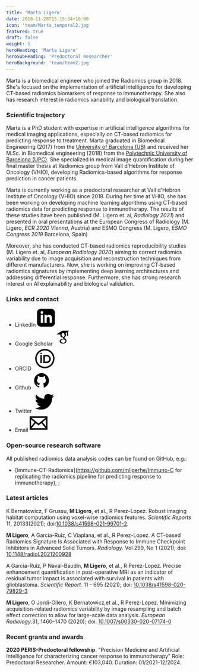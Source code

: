 ```yaml
---
title: 'Marta Ligero'
date: 2018-11-28T15:15:34+10:00
icon: 'team/Marta_temporal2.jpg'
featured: true
draft: false
weight: 5
heroHeading: 'Marta Ligero'
heroSubHeading: 'Predoctoral Researcher'
heroBackground: 'team/team2.jpg'
---
```

Marta is a biomedical engineer who joined the Radiomics group in 2018. She's focused on the implementation of artificial intelligence for developing CT-based radiomics biomarkers of response to immunotherapy. She also has research interest in radiomics variability and biological translation.


### Scientific trajectory 
Marta is a PhD student with expertise in artificial intelligence algorithms for medical imaging applications, especially on CT-based radiomics for predicting response to treatment. 
Marta graduated in Biomedical Engineering (2017) from the [University of Barcelona (UB)](https://www.ub.edu/portal/web/medicina-ciencies-salut/grau/-/ensenyament/detallEnsenyament/4917593) and received her M.Sc. in Biomedical engineering (2018) from the [Polytechnic University of Barcelona (UPC)](https://www.ub.edu/portal/web/fisica-es/masteres-universitarios/-/ensenyament/detallEnsenyament/10243501). She specialized in medical image quantification during her final master thesis at Radiomics group from Vall d’Hebron Institute of Oncology (VHIO), developing Radiomics-based algorithms for response prediction in cancer patients.   

Marta is currently working as a predoctoral researcher at Vall d'Hebron Institute of Oncology (VHIO) since 2018. During her time at VHIO, she has been working on developing machine learning algorithms using CT-based radiomics data for predicting response to immunotherapy. The results of these studies have been published (M. Ligero et. al, _Radiology 2021_) and presented in oral presentations at the European Congress of Radiology (M. Ligero, _ECR 2020 Vienna_, Austria) and ESMO Congress (M. Ligero, _ESMO Congress 2019_ Barcelona, Spain)

Moreover, she has conducted CT-based radiomics reproducibility studies (M. Ligero et. al, _European Radiology 2020_) aiming to correct radiomics variability due to image acquisition and reconstruction techniques from different manufacturers. 
Now, she is working on improving CT-based radiomics signatures by implementing deep learning architectures and addressing differential response. Furthermore, she has strong research interest on AI explainability and biological validation. 


### Links and contact
- LinkedIn [![profile](/social/linkedin.svg)](https://www.linkedin.com/in/martaligero)
- Google Scholar [![profile](/social/google-scholar.svg)]()
- ORCID [![profile](/social/orcid.svg)](https://orcid.org/0000-0001-9824-7316)
- Github [![profile](/social/github.svg)](https://github.com/mligerhe) 
- Twitter [![profile](/social/twitter.svg)](https://twitter.com/mligerohe)
- Email [![profile](/social/mail.svg)](mailto:mligero@vhio.net)

### Open-source research software
All published radiomics data analysis codes can be found on GitHub, e.g.:
* [Immune-CT-Radiomics](https://github.com/mligerhe/Immuno-C for replicating the radiomics pipeline for predicting response to immunotherapy), ;


### Latest articles

K Bernatowicz, F Grussu, **M Ligero**, et al., R Perez-Lopez. Robust imaging habitat computation using voxel-wise radiomics features. _Scientific Reports_ 11, 20133(2021); doi:[10.1038/s41598-021-99701-2](https://doi.org/10.1038/s41598-021-99701-2).

**M Ligero**, A Garcia-Ruiz, C Viaplana, et al., R Perez-Lopez. A CT-based Radiomics Signature Is Associated with Response to Immune Checkpoint Inhibitors in Advanced Solid Tumors. _Radiology_. Vol 299, No 1 (2021); doi: [10.1148/radiol.2021200928](https://doi.org/10.1148/radiol.2021200928)

A Garcia-Ruiz, P Naval-Baudin, **M Ligero**, et al., R Perez-Lopez. Precise enhancement quantification in post-operative MRI as an indicator of residual tumor impact is associated with survival in patients with glioblastoma. _Scientific Report_. 11 - 695 (2021); doi: [10.1038/s41598-020-79829-3](https://doi.org/10.1038/s41598-020-79829-3)

**M Ligero**, O Jordi-Ollero, K Bernatowicz,et al., R Perez-Lopez. Minimizing acquisition-related radiomics variability by image resampling and batch effect correction to allow for large-scale data analysis. _European Radiology_.31, 1460–1470 (2020); doi: [10.1007/s00330-020-07174-0](https://doi.org/10.1007/s00330-020-07174-0)


### Recent grants and awards

**2020 PERIS-Predoctoral fellowship**. "Precision Medicine and Artificial Intelligence for characterizing cancer response to immunotherapy" Role: Predoctoral Researcher. Amount: €103,040. Duration: 01/2021-12/2024.
